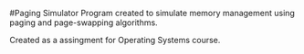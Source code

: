 #Paging Simulator
Program created to simulate memory management using paging and page-swapping algorithms.

Created as a assingment for Operating Systems course.